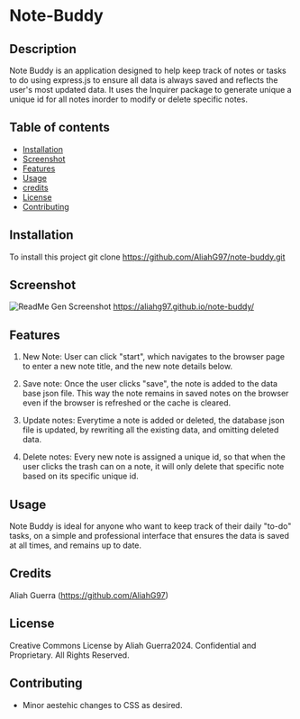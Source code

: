 # Note-Buddy

## Description
Note Buddy is an application designed to help keep track of notes or tasks to do using express.js to ensure all data is always saved and reflects the user's most updated data. It uses the Inquirer package to generate unique a unique id for all notes inorder to modify or delete specific notes.


## Table of contents
- [Installation](#installation)
- [Screenshot](#screenshot)
- [Features](#features)
- [Usage](#usage)
- [credits](#credits)
- [License](#license)
- [Contributing](#contributing)


## Installation
To install this project git clone https://github.com/AliahG97/note-buddy.git

## Screenshot
![ReadMe Gen Screenshot](./Assets/Images/note-buddy-screenshot.gif) https://aliahg97.github.io/note-buddy/


## Features

1. New Note: User can click "start", which navigates to the browser page to enter a new note title, and the new note details below.

2. Save note: Once the user clicks "save", the note is added to the data base json file. This way the note remains in saved notes on the browser even if the browser is refreshed or the cache is cleared.

3. Update notes: Everytime a note is added or deleted, the database json file is updated, by rewriting all the existing data, and omitting deleted data.

4. Delete notes: Every new note is assigned a unique id, so that when the user clicks the trash can on a note, it will only delete that specific note based on its specific unique id. 

## Usage
Note Buddy is ideal for anyone who want to keep track of their daily "to-do" tasks, on a simple and professional interface that ensures the data is saved at all times, and remains up to date.

## Credits
Aliah Guerra (https://github.com/AliahG97)

## License
Creative Commons License
by Aliah Guerra2024. Confidential and Proprietary. All Rights Reserved.

## Contributing
- Minor aestehic changes to CSS as desired.




